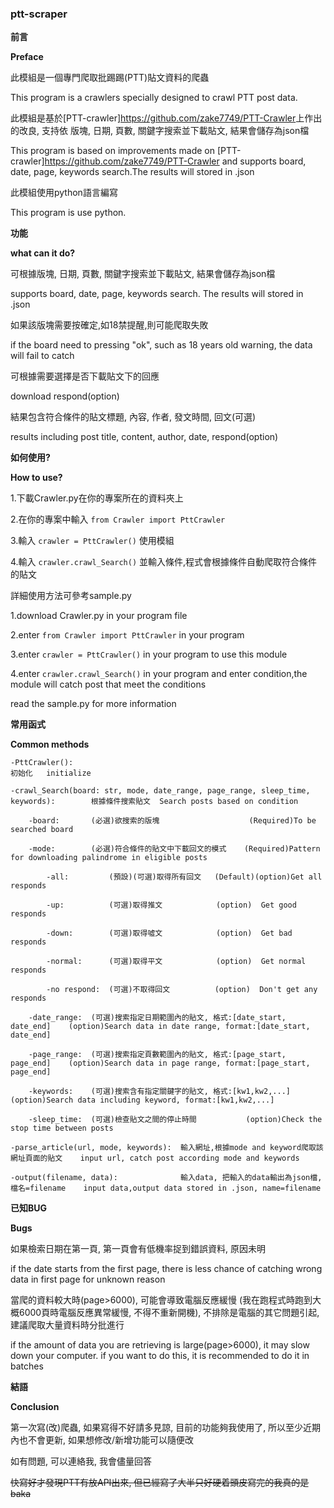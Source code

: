### ptt-scraper
**前言**

**Preface**

此模組是一個專門爬取批踢踢(PTT)貼文資料的爬蟲

This program is a crawlers specially designed to crawl PTT post data.

此模組是基於[PTT-crawler]<https://github.com/zake7749/PTT-Crawler>上作出的改良, 支持依 版塊, 日期, 頁數, 關鍵字搜索並下載貼文, 結果會儲存為json檔

This program is based on improvements made on [PTT-crawler]<https://github.com/zake7749/PTT-Crawler> and supports board, date, page, keywords search.The results will stored in .json

此模組使用python語言編寫

This program is use python.


**功能**

**what can it do?**

可根據版塊, 日期, 頁數, 關鍵字搜索並下載貼文, 結果會儲存為json檔

supports board, date, page, keywords search. The results will stored in .json

如果該版塊需要按確定,如18禁提醒,則可能爬取失敗

if the board need to pressing "ok", such as 18 years old warning, the data will fail to catch

可根據需要選擇是否下載貼文下的回應

download respond(option)

結果包含符合條件的貼文標題, 內容, 作者, 發文時間, 回文(可選)

results including post title, content, author, date, respond(option)


**如何使用?**

**How to use?**

1.下載Crawler.py在你的專案所在的資料夾上

2.在你的專案中輸入  `from Crawler import PttCrawler`

3.輸入  `crawler = PttCrawler()`  使用模組

4.輸入  `crawler.crawl_Search()`  並輸入條件,程式會根據條件自動爬取符合條件的貼文

詳細使用方法可參考sample.py


1.download Crawler.py in your program file

2.enter `from Crawler import PttCrawler` in your program

3.enter `crawler = PttCrawler()` in your program to use this module

4.enter `crawler.crawl_Search()` in your program and enter condition,the module will catch post that meet the conditions

read the sample.py for more information


**常用函式**

**Common methods**

    -PttCrawler():                                                                        初始化   initialize 

    -crawl_Search(board: str, mode, date_range, page_range, sleep_time, keywords):        根據條件搜索貼文  Search posts based on condition

        -board:       (必選)欲搜索的版塊                    (Required)To be searched board
  
        -mode:        (必選)符合條件的貼文中下載回文的模式    (Required)Pattern for downloading palindrome in eligible posts
  
            -all:         (預設)(可選)取得所有回文   (Default)(option)Get all responds
    
            -up:          (可選)取得推文            (option)  Get good responds 
    
            -down:        (可選)取得噓文            (option)  Get bad responds
    
            -normal:      (可選)取得平文            (option)  Get normal responds
    
            -no respond:  (可選)不取得回文          (option)  Don't get any responds
    
        -date_range:  (可選)搜索指定日期範圍內的貼文, 格式:[date_start, date_end]    (option)Search data in date range, format:[date_start, date_end]  

        -page_range:  (可選)搜索指定頁數範圍內的貼文, 格式:[page_start, page_end]    (option)Search data in page range, format:[page_start, page_end]

        -keywords:    (可選)搜索含有指定關鍵字的貼文, 格式:[kw1,kw2,...]             (option)Search data including keyword, format:[kw1,kw2,...]

        -sleep_time:  (可選)檢查貼文之間的停止時間           (option)Check the stop time between posts

    -parse_article(url, mode, keywords):  輸入網址,根據mode and keyword爬取該網址頁面的貼文    input url, catch post according mode and keywords

    -output(filename, data):              輸入data, 把輸入的data輸出為json檔,檔名=filename    input data,output data stored in .json, name=filename


**已知BUG**

**Bugs**

如果檢索日期在第一頁, 第一頁會有低機率捉到錯誤資料, 原因未明

if the date starts from the first page, there is less chance of catching wrong data in first page for unknown reason

當爬的資料較大時(page>6000), 可能會導致電腦反應緩慢 (我在跑程式時跑到大概6000頁時電腦反應異常緩慢, 不得不重新開機), 不排除是電腦的其它問題引起, 建議爬取大量資料時分批進行

if the amount of data you are retrieving is large(page>6000), it may slow down your computer. if you want to do this, it is recommended to do it in batches


**結語**

**Conclusion**

第一次寫(改)爬蟲, 如果寫得不好請多見諒, 目前的功能夠我使用了, 所以至少近期內也不會更新, 如果想修改/新增功能可以隨便改

如有問題, 可以連絡我, 我會儘量回答

~~快寫好才發現PTT有放API出來, 但已經寫了大半只好硬着頭皮寫完的我真的是baka~~
